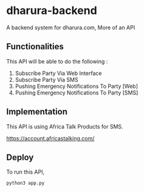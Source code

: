 # dharura-backend
A backend system for dharura.com, More of an API

## Functionalities
This API will be able to do the following :

1. Subscribe Party Via Web Interface
2. Subscribe Party Via SMS
3. Pushing Emergency Notifications To Party [Web]
4. Pushing Emergency Notifications To Party [SMS]

## Implementation
This API is using Africa Talk Products for SMS.

https://account.africastalking.com/

## Deploy
To run this API,

```shell
python3 app.py
```

